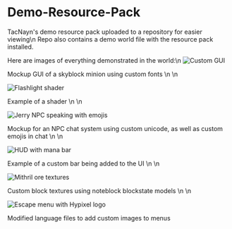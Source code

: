 # Demo-Resource-Pack
TacNayn's demo resource pack uploaded to a repository for easier viewing\n
Repo also contains a demo world file with the resource pack installed.

Here are images of everything demonstrated in the world:\n
![Custom GUI](https://github.com/IanK9988/Demo-Resource-Pack/blob/main/img/1.png?raw=true)

Mockup GUI of a skyblock minion using custom fonts
\n
\n

![Flashlight shader](https://github.com/IanK9988/Demo-Resource-Pack/blob/main/img/2.png?raw=true)

Example of a shader
\n
\n

![Jerry NPC speaking with emojis](https://github.com/IanK9988/Demo-Resource-Pack/blob/main/img/3.png?raw=true)

Mockup for an NPC chat system using custom unicode, as well as custom emojis in chat
\n
\n

![HUD with mana bar](https://github.com/IanK9988/Demo-Resource-Pack/blob/main/img/4.png?raw=true)

Example of a custom bar being added to the UI
\n
\n

![Mithril ore textures](https://github.com/IanK9988/Demo-Resource-Pack/blob/main/img/5.png?raw=true)

Custom block textures using noteblock blockstate models
\n
\n

![Escape menu with Hypixel logo](https://github.com/IanK9988/Demo-Resource-Pack/blob/main/img/6.png?raw=true)

Modified language files to add custom images to menus
